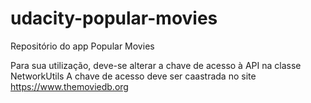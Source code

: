 # udacity-popular-movies
Repositório do app Popular Movies

Para sua utilização, deve-se alterar a chave de acesso à API na classe NetworkUtils
A chave de acesso deve ser caastrada no site https://www.themoviedb.org
